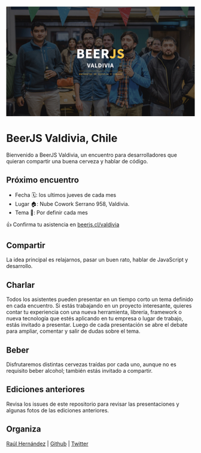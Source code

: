 ![beerjs/valdivia](https://github.com/beerjs/valdivia/blob/master/beerjs-valdivia.jpeg?raw=true)

# BeerJS Valdivia, Chile

Bienvenido a BeerJS Valdivia, un encuentro para desarrolladores que quieran compartir una buena cerveza y hablar de código.

## Próximo encuentro
* Fecha 🗓: los ultimos jueves de cada mes
* Lugar 🏠: Nube Cowork Serrano 958, Valdivia.
* Tema 🙊: Por definir cada mes

👍 Confirma tu asistencia en [beerjs.cl/valdivia](https://www.beerjs.cl/valdivia)

## Compartir
La idea principal es relajarnos, pasar un buen rato, hablar de JavaScript y desarrollo.

## Charlar
Todos los asistentes pueden presentar en un tiempo corto un tema definido en cada encuentro. Si estás trabajando en un proyecto interesante, quieres contar tu experiencia con una nueva herramienta, librería, framework o nueva tecnología que estés aplicando en tu empresa o lugar de trabajo, estás invitado a presentar.
Luego de cada presentación se abre el debate para ampliar, comentar y salir de dudas sobre el tema.

## Beber
Disfrutaremos distintas cervezas traídas por cada uno, aunque no es requisito beber alcohol; también estás invitado a compartir.

## Ediciones anteriores
Revisa los issues de este repositorio para revisar las presentaciones y algunas fotos de las ediciones anteriores.

## Organiza

<a href="mailto:raulghm@gmail.com">Raúl Hernández<a/> | 
[Github](https://github.com/raulghm) | 
[Twitter](https://twitter.com/raulghm)
